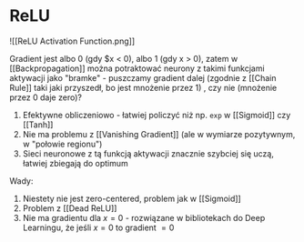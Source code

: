 # ReLU

![[ReLU Activation Function.png]]

Gradient jest albo 0 (gdy $x < 0), albo 1 (gdy x > 0), zatem w [[Backpropagation]] można potraktować neurony z takimi funkcjami aktywacji jako "bramke" - puszczamy gradient dalej (zgodnie z [[Chain Rule]] taki jaki przyszedł, bo jest mnożenie przez 1) , czy nie (mnożenie przez 0 daje zero)?

1. Efektywne obliczeniowo - łatwiej policzyć niż np. `exp` w [[Sigmoid]] czy [[Tanh]]
2. Nie ma problemu z [[Vanishing Gradient]] (ale w wymiarze pozytywnym, w "połowie regionu")
3. Sieci neuronowe z tą funkcją aktywacji znacznie szybciej się uczą, łatwiej zbiegają do optimum 

Wady:

1. Niestety nie jest zero-centered, problem jak w [[Sigmoid]]
2. Problem z [[Dead ReLU]]
3. Nie ma gradientu dla $x = 0$ - rozwiązane w bibliotekach do Deep Learningu, że jeśli $x=0$ to gradient $=0$
